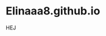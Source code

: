 # Elinaaa8.github.io
 
<!DOCTYPE html>
<html lang="sv">
    <head>
        <link rel="stylesheet" href="text/css">
    </head>
    <body>
        <p>HEJ</p>
    </body>
</html>
